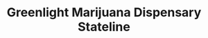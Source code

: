 ---
title: "Greenlight Marijuana Dispensary Stateline"
url: /kansas-city/greenlight-marijuana-dispensary-stateline/
shop: cannabis
---